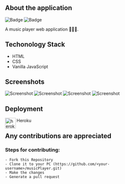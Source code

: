 ## About the application

![Badge](https://img.shields.io/badge/music--player-application-yellow)
![Badge](https://img.shields.io/badge/open--source-%E2%9D%A4-red)

A music player web application 🎵🎵🎵.

## Techonology Stack

 - HTML
 - CSS
 - Vanilla JavaScript

## Screenshots
![Screenshot](https://user-images.githubusercontent.com/80754608/123453324-08710980-d5fd-11eb-81d6-0d9a9ac68cfc.png)
![Screenshot](https://user-images.githubusercontent.com/80754608/123453394-1f176080-d5fd-11eb-8b12-9c583828e91c.png)
![Screenshot](https://user-images.githubusercontent.com/80754608/123453427-2b9bb900-d5fd-11eb-8efc-05df0f0e9f23.png)
![Screenshot](https://user-images.githubusercontent.com/80754608/123453456-35bdb780-d5fd-11eb-9d6b-596b97b8d6a1.png)

## Deployment

<img align="left" alt="heroku" width="35px" src="https://www.vectorlogo.zone/logos/heroku/heroku-icon.svg" />Heroku<br>

## Any contributions are appreciated 

### Steps for contributing:
```
- Fork this Repository
- Clone it to your PC (https://github.com/<your-username>/musicPlayer.git)
- Make the changes
- Generate a pull request
```
